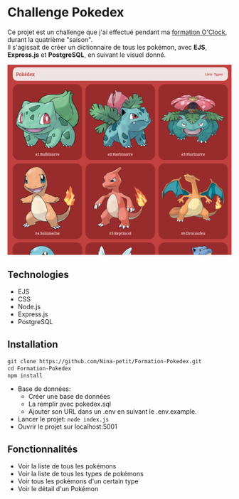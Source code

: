 # Challenge Pokedex

Ce projet est un challenge que j'ai effectué pendant ma [formation O'Clock](https://oclock.io/formations/developpeur-web-fullstack-javascript), durant la quatrième "saison".\
Il s'agissait de créer un dictionnaire de tous les pokémon, avec **EJS**, **Express.js** et **PostgreSQL**, en suivant le visuel donné.

![Visuel du projet](./resultat/home.png)

## Technologies

- EJS
- CSS
- Node.js
- Express.js
- PostgreSQL

## Installation

```
git clone https://github.com/Nina-petit/Formation-Pokedex.git
cd Formation-Pokedex
npm install
```
- Base de données:
    - Créer une base de données
    - La remplir avec pokedex.sql
    - Ajouter son URL dans un .env en suivant le .env.example.
- Lancer le projet: `node index.js`
- Ouvrir le projet sur localhost:5001

## Fonctionnalités

- Voir la liste de tous les pokémons
- Voir la liste de tous les types de pokémons
- Voir tous les pokémons d'un certain type
- Voir le détail d'un Pokémon
